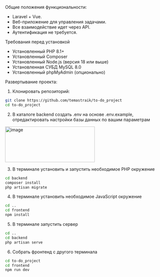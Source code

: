 Общие положения функциональности:
- Laravel + Vue.
- Веб-приложение для управления задачами.
- Все взаимодействие идет через API.
- Аутентификация не требуется.

Требования перед установкой
- Установленный PHP 8.1+
- Установленный Composer
- Установленный Node.js (версия 18 или выше)
- Установленная СУБД MySQL 8.0
- Установленный phpMyAdmin (опционально)

Развертывание проекта:
1. Клонировать репозиторий:
```bash
git clone https://github.com/temastraik/to-do_project
cd to-do_project
```
2. В каталоге backend создать .env на основе .env.example, отредактировать настройки базы данных по вашим параметрам
<img width="291" height="116" alt="image" src="https://github.com/user-attachments/assets/15da9e65-ac1e-49ad-b22c-3f72191ad21d" />

3. В терминале установить и запустить необходимое PHP окружение
```bash
cd backend
composer install
php artisan migrate
```
4. В терминале установить необходимое JavaScript окружение
```bash
cd ..
cd frontend
npm install
```
5. В терминале запустить сервер
```bash
cd ..
cd backend
php artisan serve
```
6. Собрать фронтенд с другого терминала
```bash
cd to-do_project
cd frontend
npm run dev
```
